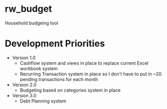 # rw_budget
Household budgeing tool

# Development Priorities
* Version 1.0
    * Cashflow system and views in place to replace current Excel workbook system
    * Recurring Transaction system in place so I don't have to put in ~20 pending transactions for each month
* Version 2.0
    * Budgeting based on categories system in place
* Version 3.0
    * Debt Planning system
    
